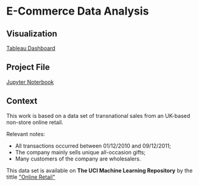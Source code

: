 # E-Commerce Data Analysis

## Visualization

[Tableau Dashboard](https://public.tableau.com/profile/walter7144#!/vizhome/E-CommerceAnalysis_15978372527630/SalesOverview?publish=yes)

## Project File

[Jupyter Noterbook](https://github.com/waltervt/Data_Science_Projects/blob/master/E-Commerce%20Data%20Analysis/E-Commerce_Data_Analysis.ipynb)

## Context

This work is based on a data set of transnational sales from an UK-based non-store online retail.

Relevant notes:

- All transactions occurred between 01/12/2010 and 09/12/2011;
- The company mainly sells unique all-occasion gifts;
- Many customers of the company are wholesalers.

This data set is available on **The UCI Machine Learning Repository** by the tittle ["Online Retail"](https://archive.ics.uci.edu/ml/datasets/Online+Retail#)

